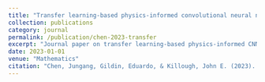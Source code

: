 ```yaml
---
title: "Transfer learning-based physics-informed convolutional neural network for simulating flow in porous media with time-varying controls"
collection: publications
category: journal
permalink: /publication/chen-2023-transfer
excerpt: "Journal paper on transfer learning-based physics-informed CNNs for porous media flow with dynamic controls."
date: 2023-01-01
venue: "Mathematics"
citation: "Chen, Jungang, Gildin, Eduardo, & Killough, John E. (2023). Transfer learning-based physics-informed convolutional neural network for simulating flow in porous media with time-varying controls. Mathematics, 12(20), 3281."
---
```



